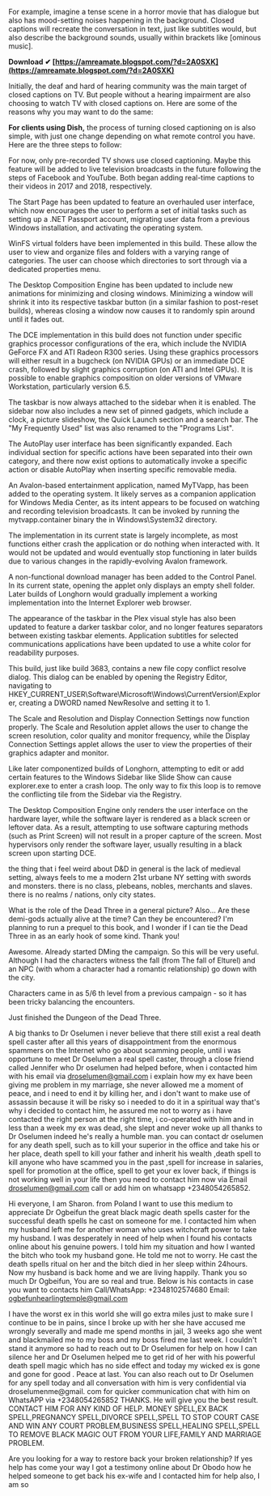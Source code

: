 
 
For example, imagine a tense scene in a horror movie that has dialogue but also has mood-setting noises happening in the background. Closed captions will recreate the conversation in text, just like subtitles would, but also describe the background sounds, usually within brackets like [ominous music].
 
**Download ✔ [https://amreamate.blogspot.com/?d=2A0SXK](https://amreamate.blogspot.com/?d=2A0SXK)**


 
Initially, the deaf and hard of hearing community was the main target of closed captions on TV. But people without a hearing impairment are also choosing to watch TV with closed captions on. Here are some of the reasons why you may want to do the same:
 
**For clients using Dish,** the process of turning closed captioning on is also simple, with just one change depending on what remote control you have. Here are the three steps to follow:

For now, only pre-recorded TV shows use closed captioning. Maybe this feature will be added to live television broadcasts in the future following the steps of Facebook and YouTube. Both began adding real-time captions to their videos in 2017 and 2018, respectively.
 
The Start Page has been updated to feature an overhauled user interface, which now encourages the user to perform a set of initial tasks such as setting up a .NET Passport account, migrating user data from a previous Windows installation, and activating the operating system.
 
WinFS virtual folders have been implemented in this build. These allow the user to view and organize files and folders with a varying range of categories. The user can choose which directories to sort through via a dedicated properties menu.
 
The Desktop Composition Engine has been updated to include new animations for minimizing and closing windows. Minimizing a window will shrink it into its respective taskbar button (in a similar fashion to post-reset builds), whereas closing a window now causes it to randomly spin around until it fades out.
 
The DCE implementation in this build does not function under specific graphics processor configurations of the era, which include the NVIDIA GeForce FX and ATI Radeon R300 series. Using these graphics processors will either result in a bugcheck (on NVIDIA GPUs) or an immediate DCE crash, followed by slight graphics corruption (on ATI and Intel GPUs). It is possible to enable graphics composition on older versions of VMware Workstation, particularly version 6.5.
 
The taskbar is now always attached to the sidebar when it is enabled. The sidebar now also includes a new set of pinned gadgets, which include a clock, a picture slideshow, the Quick Launch section and a search bar. The "My Frequently Used" list was also renamed to the "Programs List".
 
The AutoPlay user interface has been significantly expanded. Each individual section for specific actions have been separated into their own category, and there now exist options to automatically invoke a specific action or disable AutoPlay when inserting specific removable media.
 
An Avalon-based entertainment application, named MyTVapp, has been added to the operating system. It likely serves as a companion application for Windows Media Center, as its intent appears to be focused on watching and recording television broadcasts. It can be invoked by running the mytvapp.container binary the in Windows\System32 directory.
 
The implementation in its current state is largely incomplete, as most functions either crash the application or do nothing when interacted with. It would not be updated and would eventually stop functioning in later builds due to various changes in the rapidly-evolving Avalon framework.
 
A non-functional download manager has been added to the Control Panel. In its current state, opening the applet only displays an empty shell folder. Later builds of Longhorn would gradually implement a working implementation into the Internet Explorer web browser.
 
The appearance of the taskbar in the Plex visual style has also been updated to feature a darker taskbar color, and no longer features separators between existing taskbar elements. Application subtitles for selected communications applications have been updated to use a white color for readability purposes.
 
This build, just like build 3683, contains a new file copy conflict resolve dialog. This dialog can be enabled by opening the Registry Editor, navigating to HKEY\_CURRENT\_USER\Software\Microsoft\Windows\CurrentVersion\Explorer, creating a DWORD named NewResolve and setting it to 1.
 
The Scale and Resolution and Display Connection Settings now function properly. The Scale and Resolution applet allows the user to change the screen resolution, color quality and monitor frequency, while the Display Connection Settings applet allows the user to view the properties of their graphics adapter and monitor.
 
Like later componentized builds of Longhorn, attempting to edit or add certain features to the Windows Sidebar like Slide Show can cause explorer.exe to enter a crash loop. The only way to fix this loop is to remove the conflicting tile from the Sidebar via the Registry.
 
The Desktop Composition Engine only renders the user interface on the hardware layer, while the software layer is rendered as a black screen or leftover data. As a result, attempting to use software capturing methods (such as Print Screen) will not result in a proper capture of the screen. Most hypervisors only render the software layer, usually resulting in a black screen upon starting DCE.
 
the thing that i feel weird about D&D in general is the lack of medieval setting, always feels to me a modern 21st urbane NY setting with swords and monsters.
there is no class, plebeans, nobles, merchants and slaves.
there is no realms / nations, only city states.

 
What is the role of the Dead Three in a general picture? Also... Are these demi-gods actually alive at the time? Can they be encountered?
I'm planning to run a prequel to this book, and I wonder if I can tie the Dead Three in as an early hook of some kind.
Thank you!
 
Awesome. Already started DMing the campaign. So this will be very useful.
Although I had the characters witness the fall (from The fall of Elturel) and 
an NPC (with whom a character had a romantic relationship) go down with the city.

Characters came in as 5/6 th level from a previous campaign - so it has been tricky balancing the encounters.

Just finished the Dungeon of the Dead Three.
 
A big thanks to Dr Oselumen i never believe that there still exist a real death spell caster after all this years of disappointment from the enormous spammers on the Internet who go about scamming people, until i was opportune to meet Dr Oselumen a real spell caster, through a close friend called Jennifer who Dr oselumen had helped before, when i contacted him with his email via droselumen@gmail.com i explain how my ex have been giving me problem in my marriage, she never allowed me a moment of peace, and i need to end it by killing her, and i don't want to make use of assassin because it will be risky so i needed to do it in a spiritual way that's why i decided to contact him, he assured me not to worry as i have contacted the right person at the right time, i co-operated with him and in less than a week my ex was dead, she slept and never woke up all thanks to Dr Oselumen indeed he's really a humble man. you can contact dr oselumen for any death spell, such as to kill your superior in the office and take his or her place, death spell to kill your father and inherit his wealth ,death spell to kill anyone who have scammed you in the past ,spell for increase in salaries, spell for promotion at the office, spell to get your ex lover back, if things is not working well in your life then you need to contact him now via Email droselumen@gmail.com call or add him on whatsapp +2348054265852.
 
Hi everyone, I am Sharon. from Poland I want to use this medium to appreciate Dr Ogbeifun the great black magic death spells caster for the successful death spells he cast on someone for me. I contacted him when my husband left me for another woman who uses witchcraft power to take my husband. I was desperately in need of help when I found his contacts online about his genuine powers. I told him my situation and how I wanted the bitch who took my husband gone. He told me not to worry. He cast the death spells ritual on her and the bitch died in her sleep within 24hours. Now my husband is back home and we are living happily. Thank you so much Dr Ogbeifun, You are so real and true. Below is his contacts in case you want to contacts him
Call/WhatsApp: +2348102574680 Email: ogbefunhearlingtemple@gmail.com
 
I have the worst ex in this world she will go extra miles just to make sure I continue to be in pains, since I broke up with her she have accused me wrongly severally and made me spend months in jail, 3 weeks ago she went and blackmailed me to my boss and my boss fired me last week. I couldn't stand it anymore so had to reach out to Dr Oselumen for help on how I can silence her and Dr Oselumen helped me to get rid of her with his powerful death spell magic which has no side effect and today my wicked ex is gone and gone for good . Peace at last. You can also reach out to Dr Oselumen for any spell today and all conversation with him is very confidential via droselumenme@gmail. com for quicker communication chat with him on WhatsAPP via +2348054265852 THANKS. 
 He will give you the best result. 
CONTACT HIM FOR ANY KIND OF HELP. MONEY SPELL,EX BACK SPELL,PREGNANCY SPELL,DIVORCE SPELL,SPELL TO STOP COURT CASE AND WIN ANY COURT PROBLEM,BUSINESS SPELL,HEALING SPELL,SPELL TO REMOVE BLACK MAGIC OUT FROM YOUR LIFE,FAMILY AND MARRIAGE PROBLEM.
 
Are you looking for a way to restore back your broken relationship? If yes help has come your way I got a testimony online about Dr Obodo how he helped someone to get back his ex-wife and I contacted him for help also, I am so